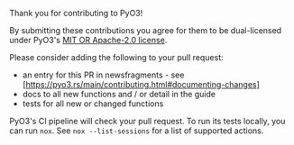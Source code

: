 Thank you for contributing to PyO3!

By submitting these contributions you agree for them to be dual-licensed under PyO3's [MIT OR Apache-2.0 license](https://github.com/PyO3/pyo3#license).

Please consider adding the following to your pull request:
 - an entry for this PR in newsfragments - see [https://pyo3.rs/main/contributing.html#documenting-changes]
 - docs to all new functions and / or detail in the guide
 - tests for all new or changed functions

PyO3's CI pipeline will check your pull request. To run its tests
locally, you can run ```nox```. See ```nox --list-sessions```
for a list of supported actions.

